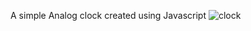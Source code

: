 A simple Analog clock created using Javascript 
![clock](https://user-images.githubusercontent.com/40522163/85998776-ec4f8200-ba13-11ea-8167-c6998a3e5f2a.PNG)

